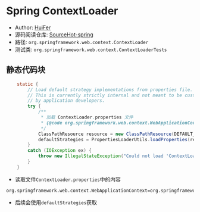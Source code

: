 # Spring ContextLoader
- Author: [HuiFer](https://github.com/huifer)
- 源码阅读仓库: [SourceHot-spring](https://github.com/SourceHot/spring-framework-read)
- 路径: `org.springframework.web.context.ContextLoader`
- 测试类: `org.springframework.web.context.ContextLoaderTests`

## 静态代码块
```java
    static {
        // Load default strategy implementations from properties file.
        // This is currently strictly internal and not meant to be customized
        // by application developers.
        try {
            /**
             * 加载 ContextLoader.properties 文件
             * {@code org.springframework.web.context.WebApplicationContext=org.springframework.web.context.support.XmlWebApplicationContext}
             */
            ClassPathResource resource = new ClassPathResource(DEFAULT_STRATEGIES_PATH, ContextLoader.class);
            defaultStrategies = PropertiesLoaderUtils.loadProperties(resource);
        }
        catch (IOException ex) {
            throw new IllegalStateException("Could not load 'ContextLoader.properties': " + ex.getMessage());
        }
    }

```
- 读取文件`ContextLoader.properties`中的内容
```properties
org.springframework.web.context.WebApplicationContext=org.springframework.web.context.support.XmlWebApplicationContext
```
- 后续会使用`defaultStrategies`获取